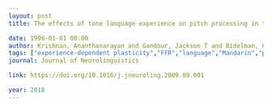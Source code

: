 ```yaml
---
layout: post
title: The effects of tone language experience on pitch processing in the brainstem

date: 1996-01-01 00:00
author: Krishnan, Ananthanarayan and Gandour, Jackson T and Bidelman, Gavin M
tags: ["experience-dependent plasticity","FFR","language","Mandarin","pitch","Thai"]
journal: Journal of Neurolinguistics

link: https://doi.org/10.1016/j.jneuroling.2009.09.001

year: 2010
---
```



